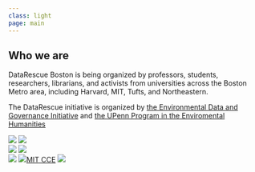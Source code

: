 ```yaml
---
class: light
page: main
---
```


<h2>Who we are</h2>

<p>DataRescue Boston is being organized by professors, students, researchers, librarians, and activists from universities across the Boston Metro area, including Harvard, MIT, Tufts, and Northeastern.</p>

<p>The DataRescue initiative is organized by <a href="https://envirodatagov.org">the Environmental Data and Governance Initiative</a> and <a href="https://www.ppehlab.org">the UPenn Program in the Enviromental Humanities</a> </p>

<div class="sponsors">
<a href="https://envirodatagov.org"><img class="sponsor" src="{{ "/assets/EDGI-logo.png" | relative_url }}" /></a>
<a href="https://ppehlab.org"><img class="sponsor" src="{{ "/assets/datarefuge-logo.png" | relative_url }}" /></a>
</div>
<div class="sponsors">
<a href="http://library.harvard.edu"><img class="sponsor" src="{{ "/assets/harvard-library-logo.png" | relative_url }}" /></a>
<a href="http://iq.harvard.edu"><img class="sponsor" src="{{ "/assets/iqss-logo.png" | relative_url }}" /></a>
</div>
<div class="sponsors">
<a href="http://acses.mit.edu"><img class="sponsor" src="{{ "/assets/ACSES-logo.png" | relative_url }}" /></a>
<a href="http://cce.mit.edu"><img class="sponsor" src="{{ "/assets/cce-logo.png" | relative_url }}" />MIT CCE</a>
<a href="http://libraries.mit.edu"><img class="sponsor" src="{{ "/assets/mit-libraries-logo.png" | relative_url }}" /></a>
</div>
